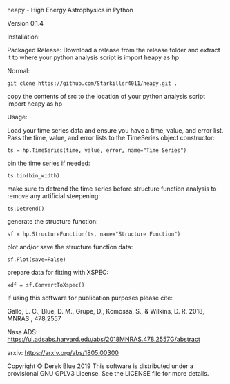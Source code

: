 heapy - High Energy Astrophysics in Python

Version 0.1.4

Installation:

Packaged Release:
Download a release from the release folder and extract it to where your python analysis script is
import heapy as hp

Normal:

    git clone https://github.com/Starkiller4011/heapy.git .
    
copy the contents of src to the location of your python analysis script
import heapy as hp

Usage:

Load your time series data and ensure you have a time, value, and error list. Pass the time, value, and error lists to the TimeSeries object constructor:

    ts = hp.TimeSeries(time, value, error, name="Time Series")

bin the time series if needed:

    ts.bin(bin_width)

make sure to detrend the time series before structure function analysis to remove any artificial steepening:

    ts.Detrend()

generate the structure function:

    sf = hp.StructureFunction(ts, name="Structure Function")

plot and/or save the structure function data:

    sf.Plot(save=False)

prepare data for fitting with XSPEC:

    xdf = sf.ConvertToXspec()


If using this software for publication purposes please cite:

Gallo, L. C., Blue, D. M., Grupe, D., Komossa, S., & Wilkins, D. R. 2018, MNRAS , 478,2557

Nasa ADS: https://ui.adsabs.harvard.edu/abs/2018MNRAS.478.2557G/abstract

arxiv: https://arxiv.org/abs/1805.00300

Copyright © Derek Blue 2019
This software is distributed under a provisional GNU GPLV3 License. See the LICENSE file
for more details.
